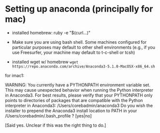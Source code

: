 # Setting up anaconda (principally for mac)

* installed homebrew:
ruby -e "$(curl...)"

* Make sure you are using bash shell. Some machines configured for particular purposes may default to other shell environments (e.g., if you use Freesurfer, your machine may default to t-c-shell or tcsh)

* installed wget w/ homebrew
`wget https://repo.anaconda.com/archive/Anaconda3-5.1.0-MacOSX-x86_64.sh`

for imac1: 

WARNING:
    You currently have a PYTHONPATH environment variable set. This may cause
    unexpected behavior when running the Python interpreter in Anaconda3.
    For best results, please verify that your PYTHONPATH only points to
    directories of packages that are compatible with the Python interpreter
    in Anaconda3: /Users/corebadmin/anaconda3
Do you wish the installer to prepend the Anaconda3 install location
to PATH in your /Users/corebadmin/.bash_profile ? [yes|no]

[Said yes. Unclear if this was the right thing to do.]